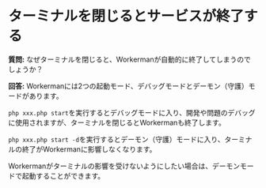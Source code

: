 # ターミナルを閉じるとサービスが終了する
**質問:**
なぜターミナルを閉じると、Workermanが自動的に終了してしまうのでしょうか？

**回答:**
Workermanには2つの起動モード、デバッグモードとデーモン（守護）モードがあります。

```php xxx.php start```を実行するとデバッグモードに入り、開発や問題のデバッグに使用されますが、ターミナルを閉じるとWorkermanも終了します。

```php xxx.php start -d```を実行するとデーモン（守護）モードに入り、ターミナルの終了がWorkermanに影響しなくなります。

Workermanがターミナルの影響を受けないようにしたい場合は、デーモンモードで起動することができます。
